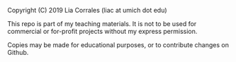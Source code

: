 
Copyright (C) 2019 Lia Corrales (liac at umich dot edu)

This repo is part of my teaching materials. It is not to be used for
commercial or for-profit projects without my express permission.

Copies may be made for educational purposes, or to contribute changes
on Github.


